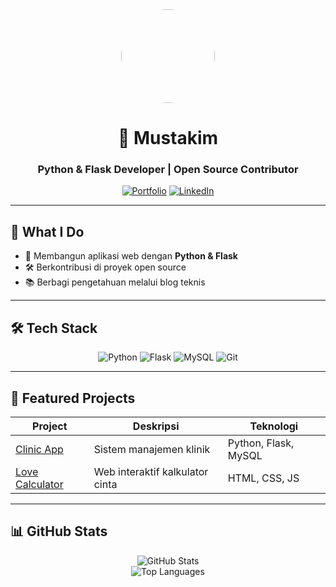 <div align="center">
  <img src="https://avatars.githubusercontent.com/u/[210872298]?s=200" width="150" style="border-radius:50%">
  
  # 🚀 Mustakim  
  ### Python & Flask Developer | Open Source Contributor
  
  [![Portfolio](https://img.shields.io/badge/Portfolio-FF5722?style=flat&logo=google-chrome)](https://mustakim-portfolio.netlify.app)
  [![LinkedIn](https://img.shields.io/badge/LinkedIn-0077B5?style=flat&logo=linkedin)](https://linkedin.com/in/mustakim)
</div>

---

## **💼 What I Do**
- 🔧 Membangun aplikasi web dengan **Python & Flask**
- 🛠️ Berkontribusi di proyek open source
- 📚 Berbagi pengetahuan melalui blog teknis

---

## **🛠 Tech Stack**
<div align="center">
  
  ![Python](https://img.shields.io/badge/Python-3776AB?logo=python&logoColor=white)
  ![Flask](https://img.shields.io/badge/Flask-000000?logo=flask)
  ![MySQL](https://img.shields.io/badge/MySQL-4479A1?logo=mysql&logoColor=white)
  ![Git](https://img.shields.io/badge/Git-F05032?logo=git&logoColor=white)
  
</div>

---

## **🌟 Featured Projects**
| Project | Deskripsi | Teknologi |
|---------|-----------|-----------|
| [Clinic App](https://github.com/Mustakim619/clinic-app) | Sistem manajemen klinik | Python, Flask, MySQL |
| [Love Calculator](https://github.com/Mustakim619/love) | Web interaktif kalkulator cinta | HTML, CSS, JS |

---

## **📊 GitHub Stats**
<div align="center">
  
  ![GitHub Stats](https://github-readme-stats.vercel.app/api?username=Mustakim619&show_icons=true&theme=radical)  
  ![Top Languages](https://github-readme-stats.vercel.app/api/top-langs/?username=Mustakim619&layout=compact&theme=radical)
  
</div>
